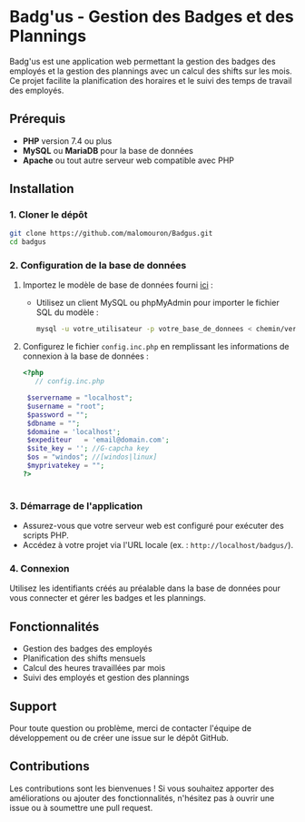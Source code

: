 # Badg'us - Gestion des Badges et des Plannings

Badg'us est une application web permettant la gestion des badges des employés et la gestion des plannings avec un calcul des shifts sur les mois. Ce projet facilite la planification des horaires et le suivi des temps de travail des employés.

## Prérequis

- **PHP** version 7.4 ou plus
- **MySQL** ou **MariaDB** pour la base de données
- **Apache** ou tout autre serveur web compatible avec PHP

## Installation

### 1. Cloner le dépôt

```bash
git clone https://github.com/malomouron/Badgus.git
cd badgus
```

### 2. Configuration de la base de données

1. Importez le modèle de base de données fourni [ici](https://github.com/malomouron/Badgus/blob/main/Badgus.sql) :

   - Utilisez un client MySQL ou phpMyAdmin pour importer le fichier SQL du modèle :
   
     ```bash
     mysql -u votre_utilisateur -p votre_base_de_donnees < chemin/vers/le/modele_de_base.sql
     ```

2. Configurez le fichier `config.inc.php` en remplissant les informations de connexion à la base de données :

   ```php
   <?php
      // config.inc.php
   
   	$servername = "localhost";
   	$username = "root";
   	$password = "";
   	$dbname = "";
   	$domaine = 'localhost';
   	$expediteur   = 'email@domain.com';
   	$site_key = ''; //G-capcha key
   	$os = "windos"; //[windos|linux]
   	$myprivatekey = "";
   ?>
	
   ```


### 3. Démarrage de l'application

- Assurez-vous que votre serveur web est configuré pour exécuter des scripts PHP.
- Accédez à votre projet via l'URL locale (ex. : `http://localhost/badgus/`).

### 4. Connexion

Utilisez les identifiants créés au préalable dans la base de données pour vous connecter et gérer les badges et les plannings.

## Fonctionnalités

- Gestion des badges des employés
- Planification des shifts mensuels
- Calcul des heures travaillées par mois
- Suivi des employés et gestion des plannings

## Support

Pour toute question ou problème, merci de contacter l'équipe de développement ou de créer une issue sur le dépôt GitHub.

## Contributions

Les contributions sont les bienvenues ! Si vous souhaitez apporter des améliorations ou ajouter des fonctionnalités, n'hésitez pas à ouvrir une issue ou à soumettre une pull request.
